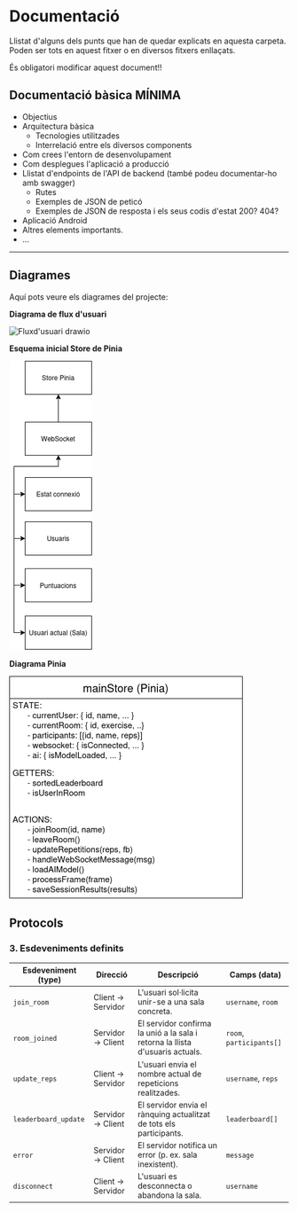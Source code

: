 # Documentació
Llistat d'alguns dels punts que han de quedar explicats en aquesta carpeta. Poden ser tots en aquest fitxer o en diversos fitxers enllaçats.

És obligatori modificar aquest document!!

## Documentació bàsica MÍNIMA
 * Objectius
 * Arquitectura bàsica
   * Tecnologies utilitzades
   * Interrelació entre els diversos components
 * Com crees l'entorn de desenvolupament
 * Com desplegues l'aplicació a producció
 * Llistat d'endpoints de l'API de backend (també podeu documentar-ho amb swagger)
    * Rutes
   * Exemples de JSON de peticó
   * Exemples de JSON de resposta i els seus codis d'estat 200? 404?
 * Aplicació Android
 * Altres elements importants.
 * ...

---


## Diagrames

Aquí pots veure els diagrames del projecte:

**Diagrama de flux d'usuari**

<img width="612" height="986" alt="Fluxd'usuari drawio" src="https://github.com/user-attachments/assets/afbc2510-9534-4f43-acbf-203f89ab07a7" />

**Esquema inicial Store de Pinia**

![Diagrama Store de Pinia](arxius/EsquemaStorePinia.png)

**Diagrama Pinia**

![Diagrama Pinia v2](arxius/DiagramaPiniav2.png)

## Protocols

### 3. Esdeveniments definits

| Esdeveniment (type) | Direcció | Descripció | Camps (data) |
|---|---|---|---|
| `join_room` | Client → Servidor | L'usuari sol·licita unir-se a una sala concreta. | `username`, `room` |
| `room_joined` | Servidor → Client | El servidor confirma la unió a la sala i retorna la llista d'usuaris actuals. | `room`, `participants[]` |
| `update_reps` | Client → Servidor | L'usuari envia el nombre actual de repeticions realitzades. | `username`, `reps` |
| `leaderboard_update` | Servidor → Client | El servidor envia el rànquing actualitzat de tots els participants. | `leaderboard[]` |
| `error` | Servidor → Client | El servidor notifica un error (p. ex. sala inexistent). | `message` |
| `disconnect` | Client → Servidor | L'usuari es desconnecta o abandona la sala. | `username` |
